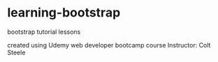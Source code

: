 # learning-bootstrap
bootstrap tutorial lessons

created using Udemy web developer bootcamp course
Instructor: Colt Steele
